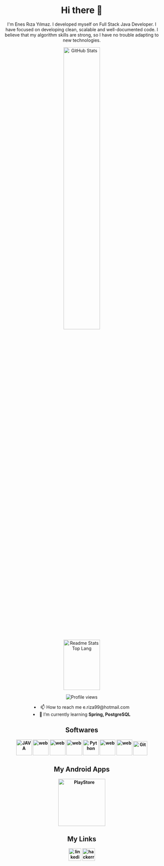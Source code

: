 
<h1 align="center"> Hi there 👋 </h1>

<p align="center">
I'm Enes Rıza Yılmaz.
I developed myself on Full Stack Java Developer. I have focused on developing clean, scalable and well-documented code. I believe that my algorithm skills are strong, so I have no trouble adapting to new technologies.
</p>

<p align="center"><img  alt="GitHub Stats" width="48%" src="https://github-readme-stats.vercel.app/api?username=enesrizayilmaz&show_icons=true&theme=radical&count_private=true"></p>

<p align="center">
<img align="center" alt="Readme Stats Top Lang" width="48%" height="160px" src="https://github-readme-stats.vercel.app/api/top-langs/?username=enesrizayilmaz&layout=compact"></p>
<div align="center">

![Profile views](https://gpvc.arturio.dev/enesrizayilmaz)  

<div align="center">
<li> 📫 How to reach me e.riza99@hotmail.com</li>
<li> 🌱 I’m currently learning <strong>Spring, PostgreSQL</li>
 </div>
 
## Softwares

<p align="center">
<img title="JAVA" alt="JAVA" src="https://github.com/abrahamcalf/programming-languages-logos/blob/master/src/java/java.svg"  width="50" height="50"/>
<img title="HTML" alt="web" src="https://github.com/abranhe/programming-languages-logos/blob/master/src/html/html.svg"  width="50" height="50"/>
<img title="CSS" alt="web" src="https://github.com/gilbarbara/logos/blob/master/logos/css-3.svg"  width="50" height="50"/> 
<img title="JS" alt="web" src="https://github.com/abrahamcalf/programming-languages-logos/blob/master/src/javascript/javascript.svg"  width="50" height="50"/> 
<img title="Python" alt="Python" src="https://icongr.am/devicon/python-original.svg?size=128&color=currentColor"  width="50" height="50"/>
<img title="C#" alt="web" src="https://github.com/abrahamcalf/programming-languages-logos/blob/master/src/csharp/csharp.svg"  width="50" height="50"/> 
<img title="VS Code" alt="web" src="https://github.com/bestofjs/bestofjs-webui/blob/master/public/logos/vscode.svg"  width="50"/>
<img title="Git" alt="Git" src="https://icongr.am/devicon/git-original.svg?size=128&color=currentColor"  width="45" height="45"/> 
</p>

## My Android Apps


<a href="https://play.google.com/store/apps/dev?id=7480464944312492898&hl=tr&gl=US" target="_blank">
<img title="PlayStore" alt="PlayStore" src="https://www.logo.wine/a/logo/Google_Play/Google_Play-Logo.wine.svg"  width="150" height="150"/> 
</a>

## My Links

[<img src='https://cdn.jsdelivr.net/npm/simple-icons@3.0.1/icons/linkedin.svg' alt='linkedin' height='40'>](https://www.linkedin.com/in/https://www.linkedin.com/in/enesrizayilmaz//) 
[<img src='https://cdn.jsdelivr.net/npm/simple-icons@3.0.1/icons/hackerrank.svg' alt='hackerrank' height='40'>](https://www.hackerrank.com/enesrizayilmaz1)  


 
</div>
